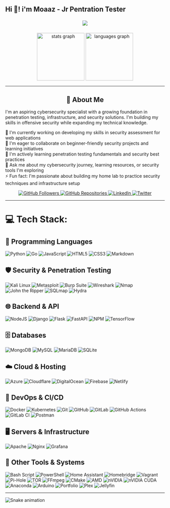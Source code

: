 <h2 align="left">Hi 👋! i'm Moaaz - Jr Pentration Tester</h2>

###

<div align="center">
  <p>
    <img src="https://readme-typing-svg.demolab.com?font=Fira+Code&pause=2000&center=true&width=600&lines=Cybersecurity+is+not+optional.;Hackers+don’t+break+in,+they+log+in.;Security+is+everyone’s+responsibility.;Think+before+you+click.;The+only+secure+system+is+one+that+is+off.">
  </p>
</div>

###

<div align="center">
  <img src="https://github-readme-stats.vercel.app/api?username=AmazingMoaaz&hide_title=false&hide_rank=false&show_icons=true&include_all_commits=true&count_private=true&disable_animations=false&theme=dracula&locale=en&hide_border=false&order=1" height="150" alt="stats graph"  />
  <img src="https://github-readme-stats.vercel.app/api/top-langs?username=AmazingMoaaz&locale=en&hide_title=false&layout=compact&card_width=320&langs_count=5&theme=dracula&hide_border=false&order=2" height="150" alt="languages graph"  />
</div>

<hr/>

<div align="center">
  <h2>💫 About Me</h2>
  <p align="left">
    I'm an aspiring cybersecurity specialist with a growing foundation in penetration testing, infrastructure, and security solutions. I'm building my skills in offensive security while expanding my technical knowledge.
  </p>
  
  <p align="left">
    🔭 I'm currently working on developing my skills in security assessment for web applications
    <br>
    👯 I'm eager to collaborate on beginner-friendly security projects and learning initiatives
    <br>
    🌱 I'm actively learning penetration testing fundamentals and security best practices
    <br>
    💬 Ask me about my cybersecurity journey, learning resources, or security tools I'm exploring
    <br>
    ⚡ Fun fact: I'm passionate about building my home lab to practice security techniques and infrastructure setup
  </p>
  
  <div>
    <a href="https://github.com/AmazingMoaaz">
      <img src="https://img.shields.io/github/followers/AmazingMoaaz?label=Followers&style=social" alt="GitHub Followers">
    </a>
    <a href="https://github.com/AmazingMoaaz?tab=repositories">
      <img src="https://img.shields.io/badge/Repositories-View%20All-blue?style=flat&logo=github" alt="GitHub Repositories">
    </a>
    <a href="https://linkedin.com/in/moaaz-awad">
      <img src="https://img.shields.io/badge/LinkedIn-Connect-blue?style=flat&logo=linkedin" alt="LinkedIn">
    </a>
    <a href="https://twitter.com/AmazingMoaaz">
      <img src="https://img.shields.io/badge/Twitter-Follow-1DA1F2?style=flat&logo=twitter&logoColor=white" alt="Twitter">
    </a>
  </div>
</div>

<hr/>

# 💻 Tech Stack:
## 🚀 Programming Languages
![Python](https://img.shields.io/badge/python-3670A0?style=for-the-badge&logo=python&logoColor=ffdd54) 
![Go](https://img.shields.io/badge/go-%2300ADD8.svg?style=for-the-badge&logo=go&logoColor=white) 
![JavaScript](https://img.shields.io/badge/javascript-%23323330.svg?style=for-the-badge&logo=javascript&logoColor=%23F7DF1E) 
![HTML5](https://img.shields.io/badge/html5-%23E34F26.svg?style=for-the-badge&logo=html5&logoColor=white) 
![CSS3](https://img.shields.io/badge/css3-%231572B6.svg?style=for-the-badge&logo=css3&logoColor=white) 
![Markdown](https://img.shields.io/badge/markdown-%23000000.svg?style=for-the-badge&logo=markdown&logoColor=white)

## 🛡️ Security & Penetration Testing
![Kali Linux](https://img.shields.io/badge/Kali%20Linux-557C94?style=for-the-badge&logo=kalilinux&logoColor=white)
![Metasploit](https://img.shields.io/badge/Metasploit-2A6B3D?style=for-the-badge&logo=metasploit&logoColor=white)
![Burp Suite](https://img.shields.io/badge/Burp%20Suite-FF6633?style=for-the-badge&logo=hacker-news&logoColor=white)
![Wireshark](https://img.shields.io/badge/Wireshark-1679A7?style=for-the-badge&logo=wireshark&logoColor=white)
![Nmap](https://img.shields.io/badge/Nmap-0E83CD?style=for-the-badge&logo=windowsterminal&logoColor=white)
![John the Ripper](https://img.shields.io/badge/John%20the%20Ripper-A81D33?style=for-the-badge&logo=gnubash&logoColor=white)
![SQLmap](https://img.shields.io/badge/SQLmap-CC2927?style=for-the-badge&logo=mysql&logoColor=white)
![Hydra](https://img.shields.io/badge/Hydra-43B02A?style=for-the-badge&logo=windowsterminal&logoColor=white)
## 🌐 Backend & API
![NodeJS](https://img.shields.io/badge/node.js-6DA55F?style=for-the-badge&logo=node.js&logoColor=white) 
![Django](https://img.shields.io/badge/django-%23092E20.svg?style=for-the-badge&logo=django&logoColor=white) 
![Flask](https://img.shields.io/badge/flask-%23000.svg?style=for-the-badge&logo=flask&logoColor=white) 
![FastAPI](https://img.shields.io/badge/FastAPI-005571?style=for-the-badge&logo=fastapi) 
![NPM](https://img.shields.io/badge/NPM-%23CB3837.svg?style=for-the-badge&logo=npm&logoColor=white)
![TensorFlow](https://img.shields.io/badge/TensorFlow-%23FF6F00.svg?style=for-the-badge&logo=TensorFlow&logoColor=white)

## 🗄️ Databases
![MongoDB](https://img.shields.io/badge/MongoDB-%234ea94b.svg?style=for-the-badge&logo=mongodb&logoColor=white) 
![MySQL](https://img.shields.io/badge/mysql-4479A1.svg?style=for-the-badge&logo=mysql&logoColor=white) 
![MariaDB](https://img.shields.io/badge/MariaDB-003545?style=for-the-badge&logo=mariadb&logoColor=white) 
![SQLite](https://img.shields.io/badge/sqlite-%2307405e.svg?style=for-the-badge&logo=sqlite&logoColor=white) 

## ☁️ Cloud & Hosting
![Azure](https://img.shields.io/badge/azure-%230072C6.svg?style=for-the-badge&logo=microsoftazure&logoColor=white) 
![Cloudflare](https://img.shields.io/badge/Cloudflare-F38020?style=for-the-badge&logo=Cloudflare&logoColor=white) 
![DigitalOcean](https://img.shields.io/badge/DigitalOcean-%230167ff.svg?style=for-the-badge&logo=digitalOcean&logoColor=white) 
![Firebase](https://img.shields.io/badge/firebase-%23039BE5.svg?style=for-the-badge&logo=firebase) 
![Netlify](https://img.shields.io/badge/netlify-%23000000.svg?style=for-the-badge&logo=netlify&logoColor=#00C7B7)

## 🧰 DevOps & CI/CD
![Docker](https://img.shields.io/badge/docker-%230db7ed.svg?style=for-the-badge&logo=docker&logoColor=white) 
![Kubernetes](https://img.shields.io/badge/kubernetes-%23326ce5.svg?style=for-the-badge&logo=kubernetes&logoColor=white) 
![Git](https://img.shields.io/badge/git-%23F05033.svg?style=for-the-badge&logo=git&logoColor=white) 
![GitHub](https://img.shields.io/badge/github-%23121011.svg?style=for-the-badge&logo=github&logoColor=white) 
![GitLab](https://img.shields.io/badge/gitlab-%23181717.svg?style=for-the-badge&logo=gitlab&logoColor=white) 
![GitHub Actions](https://img.shields.io/badge/github%20actions-%232671E5.svg?style=for-the-badge&logo=githubactions&logoColor=white) 
![GitLab CI](https://img.shields.io/badge/gitlab%20CI-%23181717.svg?style=for-the-badge&logo=gitlab&logoColor=white)
![Postman](https://img.shields.io/badge/Postman-FF6C37?style=for-the-badge&logo=postman&logoColor=white)

## 🖥️ Servers & Infrastructure
![Apache](https://img.shields.io/badge/apache-%23D42029.svg?style=for-the-badge&logo=apache&logoColor=white) 
![Nginx](https://img.shields.io/badge/nginx-%23009639.svg?style=for-the-badge&logo=nginx&logoColor=white) 
![Grafana](https://img.shields.io/badge/grafana-%23F46800.svg?style=for-the-badge&logo=grafana&logoColor=white)

## 🔧 Other Tools & Systems
![Bash Script](https://img.shields.io/badge/bash_script-%23121011.svg?style=for-the-badge&logo=gnu-bash&logoColor=white)
![PowerShell](https://img.shields.io/badge/PowerShell-%235391FE.svg?style=for-the-badge&logo=powershell&logoColor=white)
![Home Assistant](https://img.shields.io/badge/home%20assistant-%2341BDF5.svg?style=for-the-badge&logo=home-assistant&logoColor=white)
![Homebridge](https://img.shields.io/badge/homebridge-%23491F59.svg?style=for-the-badge&logo=homebridge&logoColor=white)
![Vagrant](https://img.shields.io/badge/vagrant-%231563FF.svg?style=for-the-badge&logo=vagrant&logoColor=white)
![Pi-Hole](https://img.shields.io/badge/pihole-%2396060C.svg?style=for-the-badge&logo=pi-hole&logoColor=white)
![TOR](https://img.shields.io/badge/tor-%237E4798.svg?style=for-the-badge&logo=tor-project&logoColor=white)
![FFmpeg](https://shields.io/badge/FFmpeg-%23171717.svg?logo=ffmpeg&style=for-the-badge&labelColor=171717&logoColor=5cb85c)
![CMake](https://img.shields.io/badge/CMake-%23008FBA.svg?style=for-the-badge&logo=cmake&logoColor=white)
![AMD](https://img.shields.io/badge/AMD-%23000000.svg?style=for-the-badge&logo=amd&logoColor=white)
![nVIDIA](https://img.shields.io/badge/nVIDIA-%2376B900.svg?style=for-the-badge&logo=nVIDIA&logoColor=white)
![nVIDIA CUDA](https://img.shields.io/badge/cuda-000000.svg?style=for-the-badge&logo=nVIDIA&logoColor=green)
![Anaconda](https://img.shields.io/badge/Anaconda-%2344A833.svg?style=for-the-badge&logo=anaconda&logoColor=white)
![Arduino](https://img.shields.io/badge/-Arduino-00979D?style=for-the-badge&logo=Arduino&logoColor=white)
![Portfolio](https://img.shields.io/badge/Portfolio-%23000000.svg?style=for-the-badge&logo=firefox&logoColor=#FF7139)
![Plex](https://img.shields.io/badge/plex-%23E5A00D.svg?style=for-the-badge&logo=plex&logoColor=white)
![Jellyfin](https://img.shields.io/badge/jellyfin-%23000B25.svg?style=for-the-badge&logo=Jellyfin&logoColor=00A4DC)

---
<img src="https://raw.githubusercontent.com/AmazingMoaaz/AmazingMoaaz/output/snake.svg" alt="Snake animation" />

